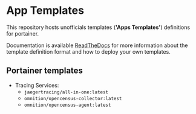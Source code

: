 # App Templates

This repository hosts unofficials templates (**'Apps Templates'**) definitions for portainer.

Documentation is available [ReadTheDocs](http://portainer.readthedocs.io/en/latest/templates.html) for more information about the template definition format and how to deploy your own templates.

## Portainer templates

- Tracing Services:
  - `jaegertracing/all-in-one:latest`
  - `omnition/opencensus-collector:latest`
  - `omnition/opencensus-agent:latest`
